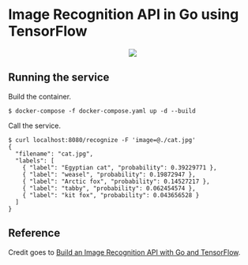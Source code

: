 # Image Recognition API in Go using TensorFlow

<p align="center">
  <img src="./cover.jpg"/>
</p>

## Running the service

Build the container.

```
$ docker-compose -f docker-compose.yaml up -d --build
```

Call the service.

```
$ curl localhost:8080/recognize -F 'image=@./cat.jpg'
{
  "filename": "cat.jpg",
  "labels": [
    { "label": "Egyptian cat", "probability": 0.39229771 },
    { "label": "weasel", "probability": 0.19872947 },
    { "label": "Arctic fox", "probability": 0.14527217 },
    { "label": "tabby", "probability": 0.062454574 },
    { "label": "kit fox", "probability": 0.043656528 }
  ]
}
```

## Reference

Credit goes to [Build an Image Recognition API with Go and TensorFlow](https://outcrawl.com/image-recognition-api-go-tensorflow/).
